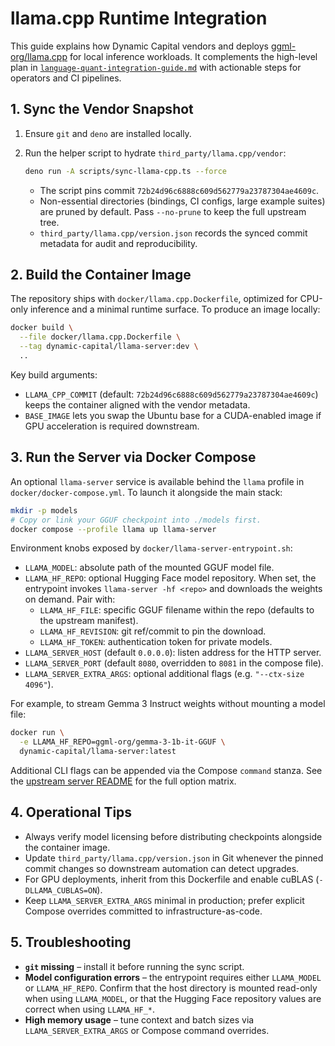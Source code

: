 # llama.cpp Runtime Integration

This guide explains how Dynamic Capital vendors and deploys
[ggml-org/llama.cpp](https://github.com/ggml-org/llama.cpp) for local inference
workloads. It complements the high-level plan in
[`language-quant-integration-guide.md`](./language-quant-integration-guide.md)
with actionable steps for operators and CI pipelines.

## 1. Sync the Vendor Snapshot

1. Ensure `git` and `deno` are installed locally.
2. Run the helper script to hydrate `third_party/llama.cpp/vendor`:

   ```bash
   deno run -A scripts/sync-llama-cpp.ts --force
   ```

   - The script pins commit `72b24d96c6888c609d562779a23787304ae4609c`.
   - Non-essential directories (bindings, CI configs, large example suites) are
     pruned by default. Pass `--no-prune` to keep the full upstream tree.
   - `third_party/llama.cpp/version.json` records the synced commit metadata for
     audit and reproducibility.

## 2. Build the Container Image

The repository ships with `docker/llama.cpp.Dockerfile`, optimized for CPU-only
inference and a minimal runtime surface. To produce an image locally:

```bash
docker build \
  --file docker/llama.cpp.Dockerfile \
  --tag dynamic-capital/llama-server:dev \
  ..
```

Key build arguments:

- `LLAMA_CPP_COMMIT` (default: `72b24d96c6888c609d562779a23787304ae4609c`) keeps
  the container aligned with the vendor metadata.
- `BASE_IMAGE` lets you swap the Ubuntu base for a CUDA-enabled image if GPU
  acceleration is required downstream.

## 3. Run the Server via Docker Compose

An optional `llama-server` service is available behind the `llama` profile in
`docker/docker-compose.yml`. To launch it alongside the main stack:

```bash
mkdir -p models
# Copy or link your GGUF checkpoint into ./models first.
docker compose --profile llama up llama-server
```

Environment knobs exposed by `docker/llama-server-entrypoint.sh`:

- `LLAMA_MODEL`: absolute path of the mounted GGUF model file.
- `LLAMA_HF_REPO`: optional Hugging Face model repository. When set, the
  entrypoint invokes `llama-server -hf <repo>` and downloads the weights on
  demand. Pair with:
  - `LLAMA_HF_FILE`: specific GGUF filename within the repo (defaults to the
    upstream manifest).
  - `LLAMA_HF_REVISION`: git ref/commit to pin the download.
  - `LLAMA_HF_TOKEN`: authentication token for private models.
- `LLAMA_SERVER_HOST` (default `0.0.0.0`): listen address for the HTTP server.
- `LLAMA_SERVER_PORT` (default `8080`, overridden to `8081` in the compose
  file).
- `LLAMA_SERVER_EXTRA_ARGS`: optional additional flags (e.g.
  `"--ctx-size 4096"`).

For example, to stream Gemma 3 Instruct weights without mounting a model file:

```bash
docker run \
  -e LLAMA_HF_REPO=ggml-org/gemma-3-1b-it-GGUF \
  dynamic-capital/llama-server:latest
```

Additional CLI flags can be appended via the Compose `command` stanza. See the
[upstream server README](https://github.com/ggml-org/llama.cpp/tree/master/examples/server)
for the full option matrix.

## 4. Operational Tips

- Always verify model licensing before distributing checkpoints alongside the
  container image.
- Update `third_party/llama.cpp/version.json` in Git whenever the pinned commit
  changes so downstream automation can detect upgrades.
- For GPU deployments, inherit from this Dockerfile and enable cuBLAS
  (`-DLLAMA_CUBLAS=ON`).
- Keep `LLAMA_SERVER_EXTRA_ARGS` minimal in production; prefer explicit Compose
  overrides committed to infrastructure-as-code.

## 5. Troubleshooting

- **`git` missing** – install it before running the sync script.
- **Model configuration errors** – the entrypoint requires either `LLAMA_MODEL`
  or `LLAMA_HF_REPO`. Confirm that the host directory is mounted read-only when
  using `LLAMA_MODEL`, or that the Hugging Face repository values are correct
  when using `LLAMA_HF_*`.
- **High memory usage** – tune context and batch sizes via
  `LLAMA_SERVER_EXTRA_ARGS` or Compose command overrides.
